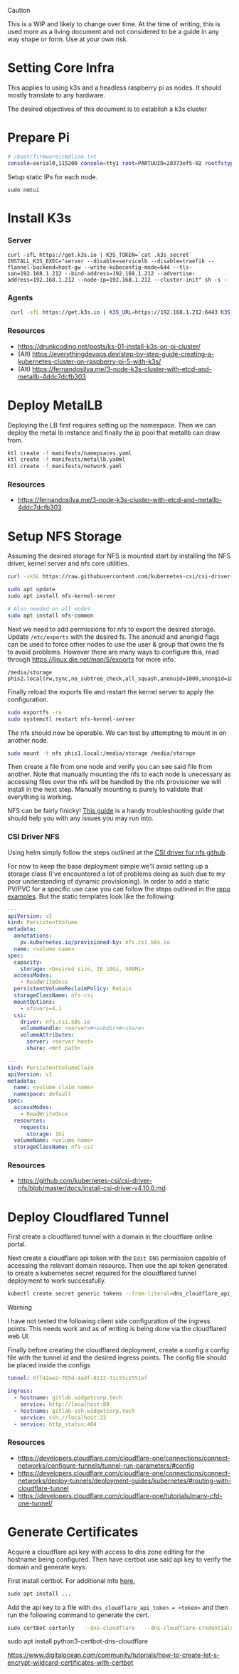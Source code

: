 > [!CAUTION]
> This is a WIP and likely to change over time. At the time of writing, this is used more as a living document and not considered to be a guide in any way shape or form. Use at your own risk.

# Setting Core Infra

This applies to using k3s and a headless raspberry pi as nodes. It should mostly translate to any hardware.

The desired objectives of this document is to establish a k3s cluster

# Prepare Pi

```sh
# /boot/firmware/cmdline.txt
console=serial0,115200 console=tty1 root=PARTUUID=28373ef5-02 rootfstype=ext4 fsck.repair=yes rootwait cgroup_enable=cpuset cgroup_enable=memory cgroup_memory=1
```

Setup static IPs for each node.

```
sudo nmtui
```

# Install K3s

### Server

```
curl -sfL https://get.k3s.io | K3S_TOKEN=`cat .k3s_secret` INSTALL_K3S_EXEC="server --disable=servicelb --disable=traefik --flannel-backend=host-gw --write-kubeconfig-mode=644 --tls-san=192.168.1.212 --bind-address=192.168.1.212 --advertise-address=192.168.1.212 --node-ip=192.168.1.212 --cluster-init" sh -s -
```

### Agents

```sh
 curl -sfL https://get.k3s.io | K3S_URL=https://192.168.1.212:6443 K3S_TOKEN="K107d423aa1b3833294e67e077a6a765120d63adc1ce0134f55080a57fd8ba72c34::server:43a2b08467224270b93f" sh -
```

### Resources

- https://drunkcoding.net/posts/ks-01-install-k3s-on-pi-cluster/
- (Alt) https://everythingdevops.dev/step-by-step-guide-creating-a-kubernetes-cluster-on-raspberry-pi-5-with-k3s/
- (Alt) https://fernandosilva.me/3-node-k3s-cluster-with-etcd-and-metallb-4ddc7dcfb303

# Deploy MetalLB

Deploying the LB first requires setting up the namespace. Then we can deploy the metal lb instance and finally the ip pool that metallb can draw from.

```sh
ktl create -f manifests/namepsaces.yaml
ktl create -f manifests/metallb.ya0ml
ktl create -f manifests/network.yaml

```

### Resources

- https://fernandosilva.me/3-node-k3s-cluster-with-etcd-and-metallb-4ddc7dcfb303

# Setup NFS Storage

Assuming the desired storage for NFS is mounted start by installing the NFS driver, kernel server and nfs core utilities.

```sh
curl -skSL https://raw.githubusercontent.com/kubernetes-csi/csi-driver-nfs/v4.10.0/deploy/install-driver.sh | bash -s v4.10.0 --

sudo apt update
sudo apt install nfs-kernel-server

# Also needed on all nodes
sudo apt install nfs-common
```

Next we need to add permissions for nfs to export the desired storage. Update `/etc/exports` with the desired fs. The anonuid and anongid flags can be used to force other nodes to use the user & group that owns the fs to avoid problems. However there are many ways to configure this, read through https://linux.die.net/man/5/exports for more info.

```
/media/storage  phis2.local(rw,sync,no_subtree_check,all_squash,anonuid=1000,anongid=1000)
```

Finally reload the exports file and restart the kernel server to apply the configuration.

```sh
sudo exportfs -ra
sudo systemctl restart nfs-kernel-server
```

The nfs should now be operable. We can test by attempting to mount in on another node.

```sh
sudo mount -t nfs phis1.local:/media/storage /media/storage
```

Then create a file from one node and verify you can see said file from another. Note that manually mounting the nfs to each node is unecessary as accessing files over the nfs will be handled by the nfs provisioner we will install in the next step. Manually mounting is purely to validate that everything is working.

NFS can be fairly finicky! [This guide](https://nfs.sourceforge.net/nfs-howto/ar01s07.html) is a handy troubleshooting guide that should help you with any issues you may run into.

### CSI Driver NFS

Using helm simply follow the steps outlined at the [CSI driver for nfs github](https://github.com/kubernetes-csi/csi-driver-nfs/tree/master/charts).

For now to keep the base deployment simple we'll avoid setting up a storage class (I've encountered a lot of problems doing as such due to my poor understanding of dynamic provisioning). In order to add a static PV/PVC for a specific use case you can follow the steps outlined in the [repo examples](https://github.com/kubernetes-csi/csi-driver-nfs/blob/master/deploy/example/README.md). But the static templates look like the following:

```yaml
---
apiVersion: v1
kind: PersistentVolume
metadata:
  annotations:
    pv.kubernetes.io/provisioned-by: nfs.csi.k8s.io
  name: <volume name>
spec:
  capacity:
    storage: <Desired size, IE 10Gi, 500Mi>
  accessModes:
    - ReadWriteOnce
  persistentVolumeReclaimPolicy: Retain
  storageClassName: nfs-csi
  mountOptions:
    - nfsvers=4.1
  csi:
    driver: nfs.csi.k8s.io
    volumeHandle: <server>#<subdir>#<share>
    volumeAttributes:
      server: <server host>
      share: <mnt path>

---
kind: PersistentVolumeClaim
apiVersion: v1
metadata:
  name: <volume claim name>
  namespace: default
spec:
  accessModes:
    - ReadWriteOnce
  resources:
    requests:
      storage: 1Gi
  volumeName: <volume name>
  storageClassName: nfs-csi
```

### Resources

- https://github.com/kubernetes-csi/csi-driver-nfs/blob/master/docs/install-csi-driver-v4.10.0.md

# Deploy Cloudflared Tunnel

First create a cloudflared tunnel with a domain in the cloudflare online portal.

Next create a cloudflare api token with the `Edit DNS` permission capable of accessing the relevant domain resource. Then use the api token generated to create a kubernetes secret required for the cloudflared tunnel deployment to work successfully.

```sh
kubectl create secret generic tokens --from-literal=dns_cloudflare_api_token='<GENERATED_TOKEN>' -n network
```

> [!WARNING]
> I have not tested the following client side configuration of the ingress points. This needs work and as of writing is being done via the cloudflared web UI.

Finally before creating the cloudflared deployment, create a config a config file with the tunnel id and the desired ingress points. The config file should be placed inside the configs

```yaml
tunnel: 6ff42ae2-765d-4adf-8112-31c55c1551ef

ingress:
  - hostname: gitlab.widgetcorp.tech
    service: http://localhost:80
  - hostname: gitlab-ssh.widgetcorp.tech
    service: ssh://localhost:22
  - service: http_status:404
```

### Resources

- https://developers.cloudflare.com/cloudflare-one/connections/connect-networks/configure-tunnels/tunnel-run-parameters/#config
- https://developers.cloudflare.com/cloudflare-one/connections/connect-networks/deploy-tunnels/deployment-guides/kubernetes/#routing-with-cloudflare-tunnel
- https://developers.cloudflare.com/cloudflare-one/tutorials/many-cfd-one-tunnel/

# Generate Certificates

Acquire a cloudflare api key with access to dns zone editing for the hostname being configured. Then have certbot use said api key to verify the domain and generate keys.

First install certbot. For additional info [here.](https://certbot-dns-cloudflare.readthedocs.io/en/stable/)

```sh
sudo apt install ...
```

Add the api key to a file with `dns_cloudflare_api_token = <token>` and then run the following command to generate the cert.

```sh
sudo certbot certonly   --dns-cloudflare   --dns-cloudflare-credentials ~/cf-api.ini -d *.<hostname>
```

sudo apt install python3-certbot-dns-cloudflare

https://www.digitalocean.com/community/tutorials/how-to-create-let-s-encrypt-wildcard-certificates-with-certbot
